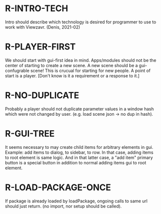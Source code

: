 # R-INTRO-TECH

Intro should describe which technology is desired for programmer to use to work with Viewzavr.
(Denis, 2021-02)

# R-PLAYER-FIRST

We should start with gui-first idea in mind. Apps/modules should not be the center of starting to create a new scene.
A new scene should be a gui-confugrable scene! This is crucual for starting for new people.
A point of start is a player. [Don't know is it a requirement or a response to it.]

# R-NO-DUPLICATE

Probably a player should not duplicate parameter values in a window hash which were not changed by user.
(e.g. load scene json -> no dup in hash).

# R-GUI-TREE
It seems necessary to may create child items for arbitrary elements in gui.
Example: add items to dialog, to sidebar, to row.
In that case, adding items to root element is same logic.
And in that latter case, a "add item" primary button is a special button
in addition to normal adding items gui to root element.

# R-LOAD-PACKAGE-ONCE
If package is already loaded by loadPackage, ongoing calls to same url should just return.
(no import, nor setup should be called).
